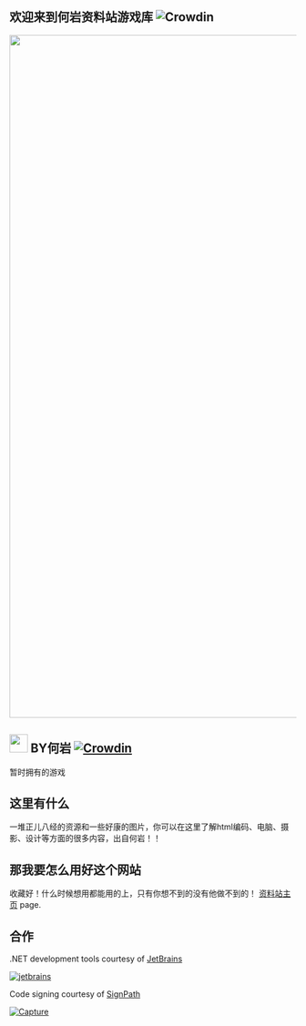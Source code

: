 欢迎来到何岩资料站游戏库 ![Crowdin](https://badges.crowdin.net/playnite/localized.svg)
---------
<img src="https://heqel.github.io/img/carousel-1.jpg" width="1200"> 

<img src="https://playnite.link/applogo.png" width="32">  BY何岩 [![Crowdin](https://badges.crowdin.net/playnite/localized.svg)](https://crowdin.com/project/playnite)
---------
暂时拥有的游戏

这里有什么
---------

一堆正儿八经的资源和一些好康的图片，你可以在这里了解html编码、电脑、摄影、设计等方面的很多内容，出自何岩！！

那我要怎么用好这个网站
---------

收藏好！什么时候想用都能用的上，只有你想不到的没有他做不到的！ [资料站主页](https://heqel.github.io/#blog-carousel) page.

合作
---------

.NET development tools courtesy of [JetBrains](https://www.jetbrains.com/?from=Playnite)

[![jetbrains](https://user-images.githubusercontent.com/3874087/128503701-884cdae4-3283-4d67-8ad1-6103e777a660.png)](https://www.jetbrains.com/?from=Playnite)

Code signing courtesy of [SignPath](https://about.signpath.io)

[![Capture](https://user-images.githubusercontent.com/3874087/128503363-9c39f8cd-9900-4a8b-83f2-81359d4fc731.PNG)](https://about.signpath.io)
